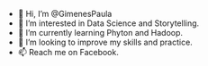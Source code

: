 - 👋 Hi, I’m @GimenesPaula
- 👀 I’m interested in Data Science and Storytelling.
- 🌱 I’m currently learning Phyton and Hadoop.
- 💞️ I’m looking to improve my skills and practice.
- 📫 Reach me on Facebook.

<!---
GimenesPaula/GimenesPaula is a ✨ special ✨ repository because its `README.md` (this file) appears on your GitHub profile.
You can click the Preview link to take a look at your changes.
--->
